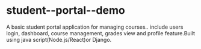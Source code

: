 # student--portal--demo
A basic student portal application for managing courses.. include users login, dashboard, course management, grades view and profile feature.Built using java script(Node.js/React)or Django.
